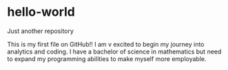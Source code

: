 # hello-world
Just another repository


This is my first file on GitHub!! I am v excited to begin my journey into analytics and coding.
I have a bachelor of science in mathematics but need to expand my programming abilities to make myself more employable.

